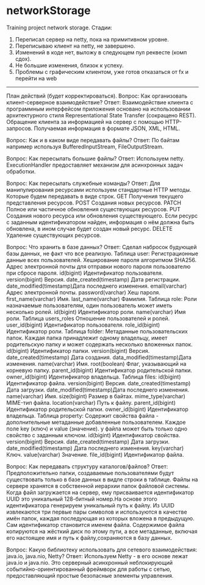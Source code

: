 # networkStorage
Training project network storage.
Стадии:
1. Переписал сервер на netty, пока на примитивном уровне.
2. Переписываю клиент на netty, не завершено.
3. Изменений в коде нет, выложу в следующем пул реквесте (комп сдох).
4. Не большие изменения, близок к успеху.
5. Проблемы с графическим клиентом, уже готов отказаться от fx и перейти на web


-----------------------------------------------------------------------------
План действий (будет корректироваться).
Вопрос:	Как организовать клиент-серверное взаимодействие?
Ответ:
	Взаимодействие клиента с программным интерфейсом приложения основано
	на использовании архитектурного стиля Representational State Transfer
	(сокращено REST). Обращение клиента за информацией на сервер с
	помощью	HTTP-запросов. Получаемая информация в формате JSON, XML, HTML.

Вопрос: Как и в каком виде передавать файлы?
Ответ:
	По байтам например используя BufferedInputStream, FileOutputStream.

Вопрос: Как пересылать большие файлы?
Ответ: 
	Используем netty. ExecutionHandler предоставляет механизм для асинхронных
	задач обработки.

Вопрос: Как пересылать служебные команды?
Ответ:
	Для манипулирования ресурсами используем стандартные HTTP методы.
	Которые будем передавать в виде строк.
	GET 	Получения текущего представления ресурсов.
	POST 	Создания новых ресурсов.
	PATCH	Полное или частичное обновления существующих ресурсов.
	PUT	Создания нового ресурса или обновления существующего.
		Если ресурс с заданным идентификатором найден, информация о
		нём должна быть обновлена, в ином случае будет создан новый ресурс.
	DELETE	Удаление существующих ресурсов.

Вопрос: Что хранить в базе данных?
Ответ:
Сделал набросок будующей базы данных, не факт что все реализую. 
Таблица user:
	Регистрационные данные всех пользователей.
	Хеширование пароля алгоритмом SHA256. Адрес электронной почты
	для отправки нового пароля пользователю при сбросе пароля.
	id(bigint)		Идентификатор пользователя.
	version(bigint)		Версия.
	date_created(timestamp)	Дата регистрации.
	date_modified(timestamp)Дата последнего изменения.
	email(varchar)		Адрес электронной почты.
	password(varchar)	Хеш пароля.
	first_name(varchar)	Имя.
	last_name(varchar)	Фамилия.
Таблица role:
	Роли назначаемые пользователям, один пользователь может иметь
	несколько ролей.
	id(bigint)		Идентификатор роли.
	name(varchar)		Имя роли.
Таблица users_roles
	Отношение пользователей и ролей.
	user_id(bigint)		Идентификатор пользователя.
	role_id(bigint)		Идентификатор роли.
Таблица folder:
	Метаданные пользовательских папок. Каждая папка принадлежит одному
	владельцу, имеет родительскую папку и может содержать несколько
	вложенных папок.
	id(bigint)		Идентификатор папки.
	version(bigint)		Версия.
	date_created(timestamp)	Дата создания.
	data_modified(timestamp)Дата изменения.
	name(varchar)		Имя.
	root(boolean)		Флаг, указывающий на корневую папку.
	parent_id(bigint)	Идентификатор родительской папки.
	owner_id(bigint)	Идентификатор владельца.
Таблица files:
	id(bigint)		Идентификатор файла.
	version(bigint)		Версия.
	date_created(timestamp)	Дата загрузки.
	date_modified(timestamp)Дата последнего изменения.
	name(varchar)		Имя.
	size(bigint)		Размер в байтах.
	mime_type(varchar)	MIME-тип файла.
	location(varchar)	Путь к файлу.
	parent_id(bigint)	Идентификатор родительской папки.
	owner_id(bigint)	Идентификатор владельца.
Таблица property:
	Содержит свойства файла - дополнительные метаданные добавленные пользователем.
	Каждое поле key (ключ) и value (значение). у файла может быть только
	одно свойство с заданным ключом.
	id(bigint)			Идентификатор свойства.
	version(bigint)			Версия.
	date_created(timestamp)		Дата загрузки.
	date_modified(timestamp)	Дата последнего изменения.
	key(varchar)			Ключ.
	value(varchar)			Значение.
	file_id(bigint)			Идентификатор файла.

Вопрос: Как передавать структуру каталогов/файлов?
Ответ:
	Предположительно папки, создаваемые пользователями будут существовать только
	в базе данных в видле строки в таблице. Файлы на сервере хранятся
	в собственной иерархии папок файловой системы.
	Когда файл загружается на сервер, ему присваивается идентификатор UUID
	это уникальный 128-битный номер.На основе этого идентификатора генерируем
	уникальный путь к файлу. Из UUID извлекаются три первые пары символов
	и используются в качестве имён папок, каждая последующая из которых
	вложена в предыдущую. Сам идентификатор становится именем файла.
	Содержимое файла копируются на жёсткий диск по этому пути, а все
	метаданные, включая его настоящее имя и путь к файлу,сохраняются в базу данных.

Вопрос: Какую библиотеку использовать для сетевого взаимодействия: java.io, java.nio, Netty?
Ответ:
	Используем Netty - в его основе лежат java.io и java.nio.
	Это серверный асинхронный неблокирующий	событийно-ориентированный
	фреймворк для работы с сетью, предоставляющий простые безопасные
	элементы управления.
